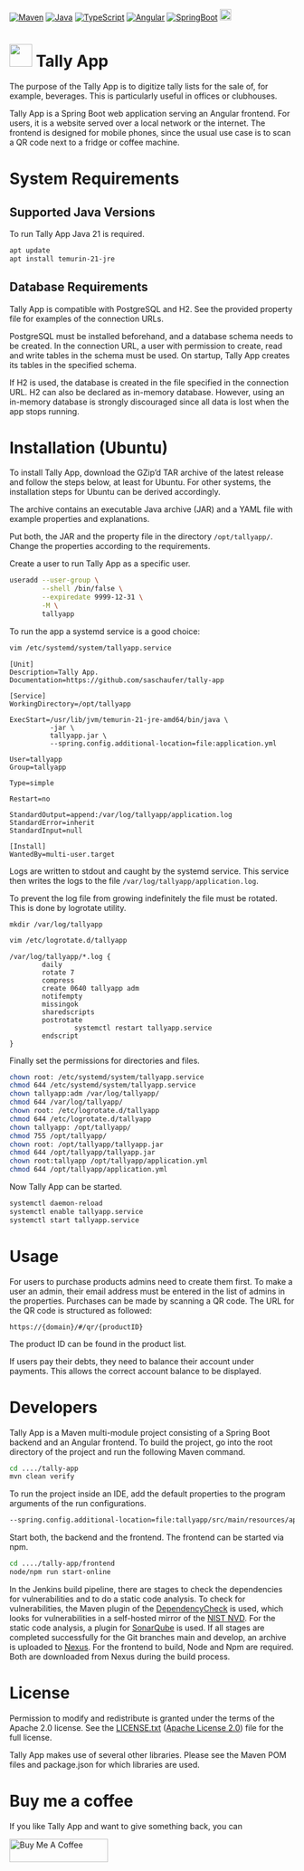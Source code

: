 [![Maven](https://img.shields.io/static/v1?label=Maven&message=4.0.0&color=blue)](https://maven.apache.org/)
[![Java](https://img.shields.io/static/v1?label=Java&message=21&color=red)](https://adoptium.net/de/temurin/releases/?os=linux&arch=any&package=jdk)
[![TypeScript](https://img.shields.io/static/v1?label=TypeScript&message=5.5.4&color=blue)](https://www.typescriptlang.org/)
[![Angular](https://img.shields.io/static/v1?label=Angular&message=18&color=purple)](https://angular.dev/)
[![SpringBoot](https://img.shields.io/static/v1?label=SpringBoot&message=3.3.5&color=green)](https://spring.io/projects/spring-boot)
<a href="https://www.buymeacoffee.com/saschaufer"><img src="https://www.buymeacoffee.com/assets/img/custom_images/orange_img.png" height="20px"></a>

# <img src="./frontend/src/favicon.ico" width="40" height="40"> Tally App

The purpose of the Tally App is to digitize tally lists for the sale of, for example, beverages.
This is particularly useful in offices or clubhouses.

Tally App is a Spring Boot web application serving an Angular frontend.
For users, it is a website served over a local network or the internet.
The frontend is designed for mobile phones, since the usual use case is to scan a QR code next to a fridge or coffee
machine.

# System Requirements

## Supported Java Versions

To run Tally App Java 21 is required.

```bash
apt update
apt install temurin-21-jre
```

## Database Requirements

Tally App is compatible with PostgreSQL and H2.
See the provided property file for examples of the connection URLs.

PostgreSQL must be installed beforehand, and a database schema needs to be created.
In the connection URL, a user with permission to create, read and write tables in the schema must be used.
On startup, Tally App creates its tables in the specified schema.

If H2 is used, the database is created in the file specified in the connection URL.
H2 can also be declared as in-memory database.
However, using an in-memory database is strongly discouraged since all data is lost when the app stops running.

# Installation (Ubuntu)

To install Tally App, download the GZip’d TAR archive of the latest release and follow the steps below, at least for
Ubuntu.
For other systems, the installation steps for Ubuntu can be derived accordingly.

The archive contains an executable Java archive (JAR) and a YAML file with example properties and explanations.

Put both, the JAR and the property file in the directory `/opt/tallyapp/`.
Change the properties according to the requirements.

Create a user to run Tally App as a specific user.

```bash
useradd --user-group \
        --shell /bin/false \
        --expiredate 9999-12-31 \
        -M \
        tallyapp
```

To run the app a systemd service is a good choice:

```bash
vim /etc/systemd/system/tallyapp.service
```

```text
[Unit]
Description=Tally App.
Documentation=https://github.com/saschaufer/tally-app

[Service]
WorkingDirectory=/opt/tallyapp

ExecStart=/usr/lib/jvm/temurin-21-jre-amd64/bin/java \
          -jar \
          tallyapp.jar \
          --spring.config.additional-location=file:application.yml

User=tallyapp
Group=tallyapp

Type=simple

Restart=no

StandardOutput=append:/var/log/tallyapp/application.log
StandardError=inherit
StandardInput=null

[Install]
WantedBy=multi-user.target
```

Logs are written to stdout and caught by the systemd service.
This service then writes the logs to the file `/var/log/tallyapp/application.log`.

To prevent the log file from growing indefinitely the file must be rotated.
This is done by logrotate utility.

```
mkdir /var/log/tallyapp
```

```bash
vim /etc/logrotate.d/tallyapp
```

```text
/var/log/tallyapp/*.log {
        daily
        rotate 7
        compress
        create 0640 tallyapp adm
        notifempty
        missingok
        sharedscripts
        postrotate
                systemctl restart tallyapp.service
        endscript
}
```

Finally set the permissions for directories and files.

```bash
chown root: /etc/systemd/system/tallyapp.service
chmod 644 /etc/systemd/system/tallyapp.service
chown tallyapp:adm /var/log/tallyapp/
chmod 644 /var/log/tallyapp/
chown root: /etc/logrotate.d/tallyapp
chmod 644 /etc/logrotate.d/tallyapp
chown tallyapp: /opt/tallyapp/
chmod 755 /opt/tallyapp/
chown root: /opt/tallyapp/tallyapp.jar
chmod 644 /opt/tallyapp/tallyapp.jar
chown root:tallyapp /opt/tallyapp/application.yml
chmod 644 /opt/tallyapp/application.yml
```

Now Tally App can be started.

```bash
systemctl daemon-reload
systemctl enable tallyapp.service
systemctl start tallyapp.service
```

# Usage

For users to purchase products admins need to create them first.
To make a user an admin, their email address must be entered in the list of admins in the properties.
Purchases can be made by scanning a QR code.
The URL for the QR code is structured as followed:

```
https://{domain}/#/qr/{productID}
```

The product ID can be found in the product list.

If users pay their debts, they need to balance their account under payments.
This allows the correct account balance to be displayed.

# Developers

Tally App is a Maven multi-module project consisting of a Spring Boot backend and an Angular frontend.
To build the project, go into the root directory of the project and run the following Maven command.

```bash
cd ..../tally-app
mvn clean verify
```

To run the project inside an IDE, add the default properties to the program arguments of the run configurations.

```bash
--spring.config.additional-location=file:tallyapp/src/main/resources/application-default.yml
```

Start both, the backend and the frontend.
The frontend can be started via npm.

```bash
cd ..../tally-app/frontend
node/npm run start-online
```

In the Jenkins build pipeline, there are stages to check the dependencies for vulnerabilities and to do a static code
analysis.
To check for vulnerabilities, the Maven plugin of the [DependencyCheck](https://github.com/jeremylong/DependencyCheck)
is used, which looks for vulnerabilities in a self-hosted mirror of the [NIST NVD](https://nvd.nist.gov/).
For the static code analysis, a plugin for [SonarQube](https://www.sonarsource.com/products/sonarqube/) is used.
If all stages are completed successfully for the Git branches main and develop, an archive is uploaded
to [Nexus](https://www.sonatype.com/products/sonatype-nexus-repository).
For the frontend to build, Node and Npm are required.
Both are downloaded from Nexus during the build process.

# License

Permission to modify and redistribute is granted under the terms of the Apache 2.0 license.
See the [LICENSE.txt](LICENSE.txt) ([Apache License 2.0](https://choosealicense.com/licenses/apache-2.0/)) file for the
full license.

Tally App makes use of several other libraries.
Please see the Maven POM files and package.json for which libraries are used.

# Buy me a coffee

If you like Tally App and want to give something back, you can

<a href="https://buymeacoffee.com/saschaufer" target="_blank"><img src="https://cdn.buymeacoffee.com/buttons/default-orange.png" alt="Buy Me A Coffee" height="41" width="174"></a>
